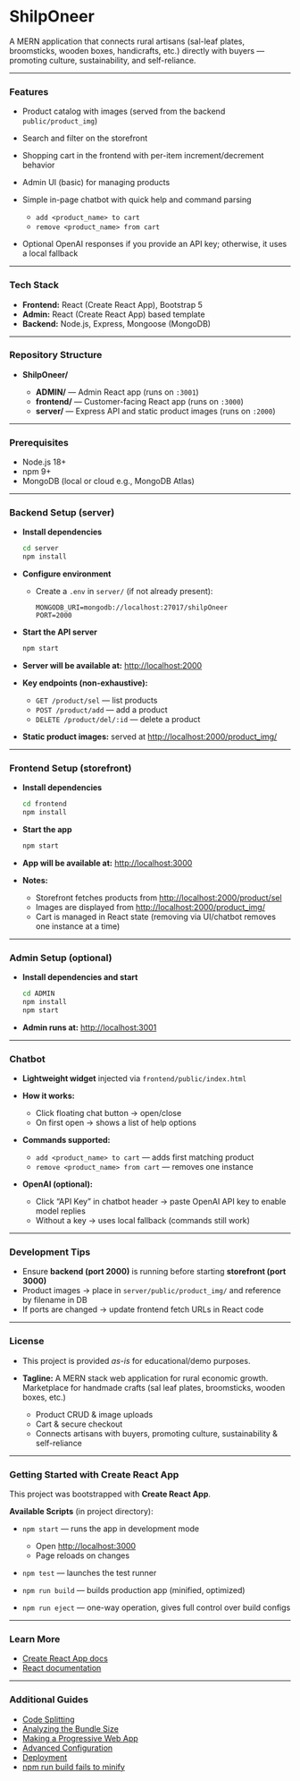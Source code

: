 # ShilpOneer

A MERN application that connects rural artisans (sal-leaf plates, broomsticks, wooden boxes, handicrafts, etc.) directly with buyers — promoting culture, sustainability, and self-reliance.

---

### Features

* Product catalog with images (served from the backend `public/product_img`)
* Search and filter on the storefront
* Shopping cart in the frontend with per-item increment/decrement behavior
* Admin UI (basic) for managing products
* Simple in-page chatbot with quick help and command parsing

  * `add <product_name> to cart`
  * `remove <product_name> from cart`
* Optional OpenAI responses if you provide an API key; otherwise, it uses a local fallback

---

### Tech Stack

* **Frontend:** React (Create React App), Bootstrap 5
* **Admin:** React (Create React App) based template
* **Backend:** Node.js, Express, Mongoose (MongoDB)

---

### Repository Structure

* **ShilpOneer/**

  * **ADMIN/** — Admin React app (runs on `:3001`)
  * **frontend/** — Customer-facing React app (runs on `:3000`)
  * **server/** — Express API and static product images (runs on `:2000`)

---

### Prerequisites

* Node.js 18+
* npm 9+
* MongoDB (local or cloud e.g., MongoDB Atlas)

---

### Backend Setup (server)

* **Install dependencies**

  ```bash
  cd server
  npm install
  ```

* **Configure environment**

  * Create a `.env` in `server/` (if not already present):

    ```
    MONGODB_URI=mongodb://localhost:27017/shilpOneer
    PORT=2000
    ```

* **Start the API server**

  ```bash
  npm start
  ```

* **Server will be available at:** [http://localhost:2000](http://localhost:2000)

* **Key endpoints (non-exhaustive):**

  * `GET /product/sel` — list products
  * `POST /product/add` — add a product
  * `DELETE /product/del/:id` — delete a product

* **Static product images:** served at
  [http://localhost:2000/product\_img/<filename>](http://localhost:2000/product_img/<filename>)

---

### Frontend Setup (storefront)

* **Install dependencies**

  ```bash
  cd frontend
  npm install
  ```

* **Start the app**

  ```bash
  npm start
  ```

* **App will be available at:** [http://localhost:3000](http://localhost:3000)

* **Notes:**

  * Storefront fetches products from [http://localhost:2000/product/sel](http://localhost:2000/product/sel)
  * Images are displayed from
    [http://localhost:2000/product\_img/<filename>](http://localhost:2000/product_img/<filename>)
  * Cart is managed in React state (removing via UI/chatbot removes one instance at a time)

---

### Admin Setup (optional)

* **Install dependencies and start**

  ```bash
  cd ADMIN
  npm install
  npm start
  ```
* **Admin runs at:** [http://localhost:3001](http://localhost:3001)

---

### Chatbot

* **Lightweight widget** injected via `frontend/public/index.html`
* **How it works:**

  * Click floating chat button → open/close
  * On first open → shows a list of help options
* **Commands supported:**

  * `add <product_name> to cart` — adds first matching product
  * `remove <product_name> from cart` — removes one instance
* **OpenAI (optional):**

  * Click “API Key” in chatbot header → paste OpenAI API key to enable model replies
  * Without a key → uses local fallback (commands still work)

---

### Development Tips

* Ensure **backend (port 2000)** is running before starting **storefront (port 3000)**
* Product images → place in `server/public/product_img/` and reference by filename in DB
* If ports are changed → update frontend fetch URLs in React code

---

### License

* This project is provided *as-is* for educational/demo purposes.

* **Tagline:**
  A MERN stack web application for rural economic growth.
  Marketplace for handmade crafts (sal leaf plates, broomsticks, wooden boxes, etc.)

  * Product CRUD & image uploads
  * Cart & secure checkout
  * Connects artisans with buyers, promoting culture, sustainability & self-reliance

---

### Getting Started with Create React App

This project was bootstrapped with **Create React App**.

**Available Scripts** (in project directory):

* `npm start` — runs the app in development mode

  * Open [http://localhost:3000](http://localhost:3000)
  * Page reloads on changes
* `npm test` — launches the test runner
* `npm run build` — builds production app (minified, optimized)
* `npm run eject` — one-way operation, gives full control over build configs

---

### Learn More

* [Create React App docs](https://facebook.github.io/create-react-app/docs/getting-started)
* [React documentation](https://react.dev)

---

### Additional Guides

* [Code Splitting](https://facebook.github.io/create-react-app/docs/code-splitting)
* [Analyzing the Bundle Size](https://facebook.github.io/create-react-app/docs/analyzing-the-bundle-size)
* [Making a Progressive Web App](https://facebook.github.io/create-react-app/docs/making-a-progressive-web-app)
* [Advanced Configuration](https://facebook.github.io/create-react-app/docs/advanced-configuration)
* [Deployment](https://facebook.github.io/create-react-app/docs/deployment)
* [npm run build fails to minify](https://facebook.github.io/create-react-app/docs/troubleshooting#npm-run-build-fails-to-minify)

